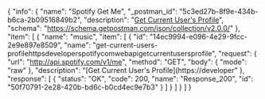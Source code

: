 {
  "info": {
    "name": "Spotify Get Me",
    "_postman_id": "5c3ed27b-8f9e-434b-b6ca-2b09516849b2",
    "description": "[Get Current User's Profile](https://developer.spotify.com/web-api/get-current-users-profile/)",
    "schema": "https://schema.getpostman.com/json/collection/v2.0.0/"
  },
  "item": [
    {
      "name": "music",
      "item": [
        {
          "id": "14ec9994-e096-4e29-9fcc-2e9e897e8509",
          "name": "get-current-users-profilehttpsdeveloperspotifycomwebapigetcurrentusersprofile",
          "request": {
            "url": "http://api.spotify.com/v1/me",
            "method": "GET",
            "body": {
              "mode": "raw"
            },
            "description": "[Get Current User's Profile](https://developer"
          },
          "response": [
            {
              "status": "OK",
              "code": 200,
              "name": "Response_200",
              "id": "50f70791-2e28-420b-bd6c-b0cd4ec9e7b3"
            }
          ]
        }
      ]
    }
  ]
}